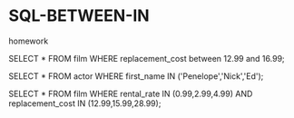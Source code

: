 # SQL-BETWEEN-IN
homework

SELECT * FROM film
WHERE replacement_cost between 12.99 and 16.99;


SELECT * FROM actor
WHERE first_name IN ('Penelope','Nick','Ed');


SELECT * FROM film
WHERE rental_rate IN (0.99,2.99,4.99) AND replacement_cost IN (12.99,15.99,28.99);
